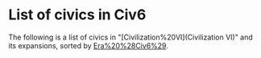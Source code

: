 # List of civics in Civ6

The following is a list of civics in "[Civilization%20VI](Civilization VI)" and its expansions, sorted by [Era%20%28Civ6%29](era).